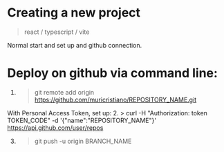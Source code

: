 # Creating a new project
> react / typescript / vite

Normal start and set up and github connection.


# Deploy on github via command line:

1. > git remote add origin https://github.com/muricristiano/REPOSITORY_NAME.git

With Personal Access Token, set up:
2. > curl -H "Authorization: token TOKEN_CODE" -d '{"name":"REPOSITORY_NAME"}' https://api.github.com/user/repos

3. > git push -u origin BRANCH_NAME

